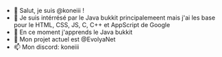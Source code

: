 - 👋 Salut, je suis @koneiii !
- 👀 Je suis intérrésé par le Java bukkit principalemeent mais j'ai les base pour le HTML, CSS, JS, C, C++ et AppScript de Google
- 🌱 En ce moment j'apprends le Java bukkit
- 💞️ Mon projet actuel est @EvolyaNet
- 📫 Mon discord: koneiii
